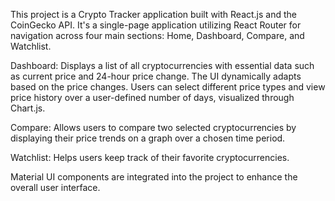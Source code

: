 This project is a Crypto Tracker application built with React.js and the CoinGecko API. It's a single-page application utilizing React Router for navigation across four main sections: Home, Dashboard, Compare, and Watchlist.

Dashboard: Displays a list of all cryptocurrencies with essential data such as current price and 24-hour price change. The UI dynamically adapts based on the price changes. Users can select different price types and view price history over a user-defined number of days, visualized through Chart.js.

Compare: Allows users to compare two selected cryptocurrencies by displaying their price trends on a graph over a chosen time period.

Watchlist: Helps users keep track of their favorite cryptocurrencies.

Material UI components are integrated into the project to enhance the overall user interface.
